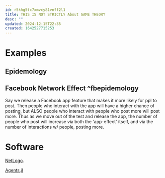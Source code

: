 ```yaml
---
id: r5khg5tc7xmvcy81vnff2l1
title: THIS IS NOT STRICTLY About GAME THEORY
desc: ""
updated: 2024-12-15T22:35
created: 1642527715253
---
```

# Examples

## Epidemology

## Facebook Network Effect ^fbepidemology

Say we release a Facebook app feature that makes it more likely for ppl to post. Then people who interact with the app will have a higher chance of posting, but ALSO people who interact with people who post more will post more. Thus as we move out of the test and release the app, the number of people who post will increase via both the 'app-effect' itself, and via the number of interactions w/ people, posting more.

# Software

[NetLogo](https://ccl.northwestern.edu/netlogo/).

[Agents.jl](https://juliadynamics.github.io/Agents.jl/stable)


